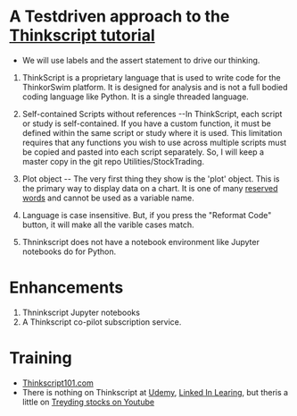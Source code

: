 
# A Testdriven approach to the [Thinkscript tutorial](https://toslc.thinkorswim.com/center/reference/thinkScript/tutorials)

* We will use labels and the assert statement to drive our thinking.

1. ThinkScript is a proprietary language that is used to write code for the ThinkorSwim platform.  It is designed for analysis and is not a full bodied coding language like Python. It is a single threaded language.

1. Self-contained Scripts without references --In ThinkScript, each script or study is self-contained. If you have a custom function, it must be defined within the same script or study where it is used. This limitation requires that any functions you wish to use across multiple scripts must be copied and pasted into each script separately.  So, I will keep a master copy in the git repo Utilities/StockTrading.  

1. Plot object -- The very first thing they show is the 'plot' object.  This is the primary way to display data on a chart.  It is one of many [reserved words](https://tlc.thinkorswim.com/center/reference/thinkScript/Reserved-Words) and cannot be used as a variable name.

1. Language is case insensitive. But, if you press the "Reformat Code" button, it will make all the varible cases match. 

1. Thninkscript does not have a notebook environment like Jupyter notebooks do for Python.

# Enhancements

1. Thninkscript Jupyter notebooks
1. A Thinkscript co-pilot subscription service.

# Training

* [Thinkscript101.com](https://thinkscript101.com/)
* There is nothing on Thinkscript at [Udemy](https://www.udemy.com/courses/search/?src=ukw&q=thinkscript), [Linked In Learing](https://www.linkedin.com/learning/search?keywords=thinkscript&u=2203468), but theris a little on [Treyding stocks on Youtube](https://www.youtube.com/watch?v=zmN8BTaywVI)
